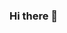 ### Hi there 👋

<!--
**Kirtibhanu07/Kirtibhanu07** is a ✨ _special_ ✨ repository because its `README.md` (this file) appears on your GitHub profile.

Here are some ideas to get you started:

- 🔭 I’m currently working on ...**NLP Projects**
- 🌱 I’m currently learning ... **Deep Learning and CV**
- 👯 I’m looking to collaborate on ... **Data Visualization Tools**
- 🤔 I’m looking for help with ... **MLOps**
- 💬 Ask me about ... * *OpenAI's Sandbox, DALLE2, Alphafold Deepmind* *
- 📫 How to reach me: ...
        **LinkedIn** : https://www.linkedin.com/in/kirti-bhanu-9a0656198/
        **Gmail** : kirtib.bhanu39@gmail.com
 - I have worked with Python,Tableau,Hadoop,R, NLP and CV algorithms
-->
